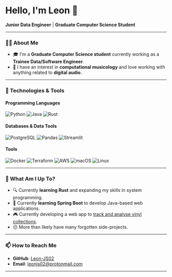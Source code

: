 # Hello, I'm Leon 🌴

**Junior Data Engineer** | **Graduate Computer Science Student**

---

### 👨‍💻 About Me

- 🎓 I'm a **Graduate Computer Science student** currently working as a **Trainee Data/Software Engineer**.
- 🎵 I have an interest in **computational musicology** and love working with anything related to **digital audio**.
  
---

### 🔧 Technologies & Tools

#### Programming Languages
![Python](https://img.shields.io/badge/-Python-3776AB?style=for-the-badge&logo=python&logoColor=white)
![Java](https://img.shields.io/badge/-Java-007396?style=for-the-badge&logo=java&logoColor=white)
![Rust](https://img.shields.io/badge/-Rust-000000?style=for-the-badge&logo=rust&logoColor=white)

#### Databases & Data Tools
![PostgreSQL](https://img.shields.io/badge/-PostgreSQL-4169E1?style=for-the-badge&logo=postgresql&logoColor=white)
![Pandas](https://img.shields.io/badge/-Pandas-150458?style=for-the-badge&logo=pandas&logoColor=white)
![Streamlit](https://img.shields.io/badge/-Streamlit-FF4B4B?style=for-the-badge&logo=streamlit&logoColor=white)

#### Tools
![Docker](https://img.shields.io/badge/-Docker-2496ED?style=for-the-badge&logo=docker&logoColor=white)
![Terraform](https://img.shields.io/badge/-Terraform-623CE4?style=for-the-badge&logo=terraform&logoColor=white)
![AWS](https://img.shields.io/badge/AWS-%23FF9900.svg?style=for-the-badge&logo=amazon-web-services&logoColor=white)
![macOS](https://img.shields.io/badge/-macOS-000000?style=for-the-badge&logo=apple&logoColor=white)
![Linux](https://img.shields.io/badge/-Linux-FCC624?style=for-the-badge&logo=linux&logoColor=black)

---

### 🚀 What Am I Up To?

- 🔍 Currently **learning Rust** and expanding my skills in system programming.
- 🌿 Currently **learning Spring Boot** to develop Java-based web applications.
- 🎮 Currently developing a web app to [track and analyse vinyl collections](https://github.com/Leon-JS02/VinylVault).
- 😔 More than likely have many forgotten side-projects.

---

### 📫 How to Reach Me

- **GitHub**: [Leon-JS02](https://github.com/Leon-JS02)
- **Email**: leonjs02@protonmail.com

---
